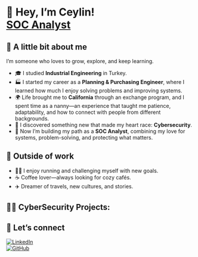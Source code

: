 

# 👋 Hey, I’m Ceylin! <br/><a href="www.linkedin.com/in/ceylin-guclu">SOC Analyst</a> 

## 🌷 A little bit about me
I’m someone who loves to grow, explore, and keep learning.  
- 🎓 I studied **Industrial Engineering** in Turkey.  
- 🏭 I started my career as a **Planning & Purchasing Engineer**, where I learned how much I enjoy solving problems and improving systems.  
- 🌍 Life brought me to **California** through an exchange program, and I spent time as a nanny—an experience that taught me patience, adaptability, and how to connect with people from different backgrounds.  
- 👶 I discovered something new that made my heart race: **Cybersecurity**.  
- 🔐 Now I’m building my path as a **SOC Analyst**, combining my love for systems, problem-solving, and protecting what matters.  

## 🌸 Outside of work
- 🏃‍♀️ I enjoy running and challenging myself with new goals.  
- ☕ Coffee lover—always looking for cozy cafés.  
- ✈️ Dreamer of travels, new cultures, and stories.  

## <h2> 👩‍💻 CyberSecurity Projects:</h2>
<!-- - <b>Data Structures and Algorithms Practice (AlgoExpert)</b>
  - [Praciting DS & Algos in Python](https://github.com/joshmadakor1/Algorithms-Practice) -->

## 💌 Let’s connect
[![LinkedIn](https://img.shields.io/badge/LinkedIn-blue?style=for-the-badge&logo=linkedin)](https://www.linkedin.com/in/ceylin-guclu)  
[![GitHub](https://img.shields.io/badge/GitHub-black?style=for-the-badge&logo=github)](https://github.com/ceylingl)

